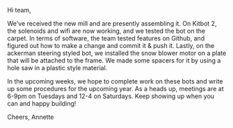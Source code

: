 <!--t Meeting: Tuesday, July 28th, 2015 t-->

Hi team,

We've received the new mill and are presently assembling it. On Kitbot 2, the solenoids and wifi are now working, and we tested the bot on the carpet. In terms of software, the team tested features on Github, and figured out how to make a change and commit it & push it. Lastly, on the ackerman steering styled bot, we installed the snow blower motor on a plate that will be attached to the frame. We made some spacers for it by using a hole saw in a plastic style material. 

In the upcoming weeks, we hope to complete work on these bots and write up some procedures for the upcoming year. As a heads up, meetings are at 6-9pm on Tuesdays and 12-4 on Saturdays. Keep showing up when you can and happy building!

Cheers,
Annette